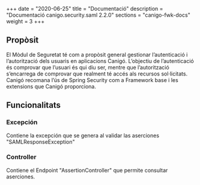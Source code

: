 +++
date        = "2020-06-25"
title       = "Documentació"
description = "Documentació canigo.security.saml 2.2.0"
sections    = "canigo-fwk-docs"
weight      = 3
+++

## Propòsit

El Mòdul de Seguretat té com a propòsit general gestionar l’autenticació i l’autorització dels usuaris en aplicacions Canigó. L’objectiu de l’autenticació és comprovar que l’usuari és qui diu ser, mentre que l’autorització s’encarrega de comprovar que realment té accés als recursos sol·licitats. Canigó recomana l’ús de Spring Security com a Framework base i les extensions que Canigó proporciona.

## Funcionalitats

### Excepción

Contiene la excepción que se genera al validar las aserciones "SAMLResponseException"

### Controller

Contiene el Endpoint "AssertionController" que permite consultar aserciones. 
